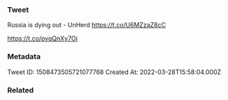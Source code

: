 ### Tweet
Russia is dying out - UnHerd  https://t.co/U6MZzaZ8cC

https://t.co/pvqQnXy7Oi

### Metadata
Tweet ID: 1508473505721077768
Created At: 2022-03-28T15:58:04.000Z

### Related

